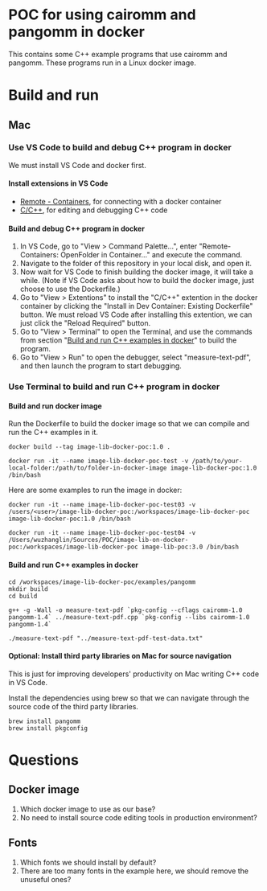 # POC for using cairomm and pangomm in docker

This contains some C++ example programs that use cairomm and pangomm. These programs run in a Linux docker image.

# Build and run
## Mac
### Use VS Code to build and debug C++ program in docker

We must install VS Code and docker first.

#### Install extensions in VS Code

- [Remote - Containers](https://marketplace.visualstudio.com/items?itemName=ms-vscode-remote.remote-containers), for connecting with a docker container
- [C/C++](https://marketplace.visualstudio.com/items?itemName=ms-vscode.cpptools), for editing and debugging C++ code

#### Build and debug C++ program in docker
1. In VS Code, go to "View > Command Palette...", enter "Remote-Containers: OpenFolder in Container..." and execute the command.
2. Navigate to the folder of this repository in your local disk, and open it.
3. Now wait for VS Code to finish building the docker image, it will take a while. (Note if VS Code asks about how to build the docker image, just choose to use the Dockerfile.)
4. Go to "View > Extentions" to install the "C/C++" extention in the docker container by clicking the "Install in Dev Container: Existing Dockerfile" button. We must reload VS Code after installing this extention, we can just click the "Reload Required" button.
5. Go to "View > Terminal" to open the Terminal, and use the commands from section "[Build and run C++ examples in docker](https://github.com/zhanglin-wu/image-lib-on-docker-poc#build-and-run-c-examples-in-docker)" to build the program.
6. Go to "View > Run" to open the debugger, select "measure-text-pdf", and then launch the program to start debugging.

### Use Terminal to build and run C++ program in docker
#### Build and run docker image
Run the Dockerfile to build the docker image so that we can compile and run the C++ examples in it.
```
docker build --tag image-lib-docker-poc:1.0 .

docker run -it --name image-lib-docker-poc-test -v /path/to/your-local-folder:/path/to/folder-in-docker-image image-lib-docker-poc:1.0 /bin/bash
```

Here are some examples to run the image in docker:
```
docker run -it --name image-lib-docker-poc-test03 -v /users/<user>/image-lib-docker-poc:/workspaces/image-lib-docker-poc image-lib-docker-poc:1.0 /bin/bash

docker run -it --name image-lib-docker-poc-test04 -v /Users/wuzhanglin/Sources/POC/image-lib-on-docker-poc:/workspaces/image-lib-docker-poc image-lib-poc:3.0 /bin/bash
```

#### Build and run C++ examples in docker
```
cd /workspaces/image-lib-docker-poc/examples/pangomm
mkdir build
cd build

g++ -g -Wall -o measure-text-pdf `pkg-config --cflags cairomm-1.0 pangomm-1.4` ../measure-text-pdf.cpp `pkg-config --libs cairomm-1.0 pangomm-1.4`

./measure-text-pdf "../measure-text-pdf-test-data.txt"
```

#### Optional: Install third party libraries on Mac for source navigation

This is just for improving developers' productivity on Mac writing C++ code in VS Code.

Install the dependencies using brew so that we can navigate through the source code of the third party libraries.
```
brew install pangomm
brew install pkgconfig
```

# Questions
## Docker image
1. Which docker image to use as our base?
2. No need to install source code editing tools in production environment?

## Fonts
1. Which fonts we should install by default?
2. There are too many fonts in the example here, we should remove the unuseful ones?
